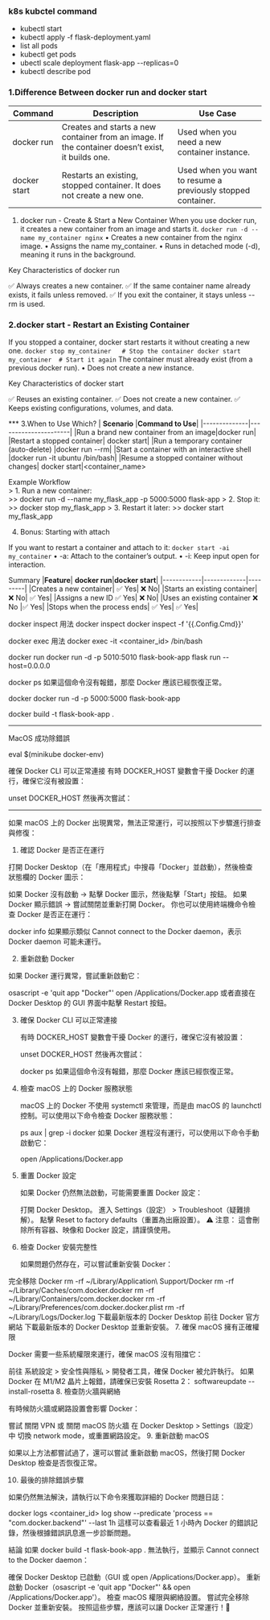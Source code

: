 
### k8s kubctel command 

 - kubectl start 
 - kubectl apply -f flask-deployment.yaml
 - list all pods
 - kubectl get pods
 - ubectl scale deployment flask-app --replicas=0
 - kubectl describe pod




### 1.Difference Between docker run and docker start
|**Command**| **Description**|	**Use Case**|
|-----------|----------------|--------------|
|docker run	|Creates and starts a new container from an image. If the container doesn’t exist, it builds one.	|Used when you need a new container instance.|
docker start|	Restarts an existing, stopped container. It does not create a new one.	|Used when you want to resume a previously stopped container.|

1. docker run - Create & Start a New Container
When you use docker run, it creates a new container from an image and starts it.
``docker run -d --name my_container nginx``
	•	Creates a new container from the nginx image.
	•	Assigns the name my_container.
	•	Runs in detached mode (-d), meaning it runs in the background.

Key Characteristics of docker run

✅ Always creates a new container.
✅ If the same container name already exists, it fails unless removed.
✅ If you exit the container, it stays unless --rm is used.


### 2.docker start - Restart an Existing Container
  If you stopped a container, docker start restarts it without creating a new one.
  ``
   docker stop my_container   # Stop the container
   docker start my_container  # Start it again
  ``
The container must already exist (from a previous docker run).
	•	Does not create a new instance.

Key Characteristics of docker start

✅ Reuses an existing container.
✅ Does not create a new container.
✅ Keeps existing configurations, volumes, and data.




*** 3.When to Use Which?
| **Scenario** |**Command to Use**|
|--------------|----------------------|
|Run a brand new container from an image|docker run|
|Restart a stopped container|	docker start|
|Run a temporary container (auto-delete)	|docker run --rm|
|Start a container with an interactive shell	|docker run -it ubuntu /bin/bash|
|Resume a stopped container without changes|	docker start|<container_name>

Example Workflow<br>
	> 1. Run a new container:<br>
      >>  docker run -d --name my_flask_app -p 5000:5000 flask-app
    > 2.	Stop it:
      >> docker stop my_flask_app
    > 3. Restart it later:
      >> docker start my_flask_app

4. Bonus: Starting with attach

If you want to restart a container and attach to it:
``docker start -ai my_container``
	•	-a: Attach to the container’s output.
	•	-i: Keep input open for interaction.

Summary
|**Feature**| **docker run**|**docker start**|
|------------|-------------|---------|
|Creates a new container|	✅ Yes|	❌ No|
|Starts an existing container|	❌ No|	✅ Yes|
|Assigns a new ID	✅ Yes|	❌ No|
|Uses an existing container	❌ No	|✅ Yes|
|Stops when the process ends|	✅ Yes|	✅ Yes|



docker inspect 用法
docker inspect 
docker inspect -f '{{.Config.Cmd}}' 

docker exec 用法
docker exec -it <container_id> /bin/bash


docker run 
docker run -d -p 5010:5010 flask-book-app flask run --host=0.0.0.0

docker ps
如果這個命令沒有報錯，那麼 Docker 應該已經恢復正常。

docker 
docker run -d -p 5000:5000 flask-book-app

docker build -t flask-book-app .



--------------
MacOS 成功除錯誤

eval $(minikube docker-env)


確保 Docker CLI 可以正常連接
有時 DOCKER_HOST 變數會干擾 Docker 的運行，確保它沒有被設置：

unset DOCKER_HOST
然後再次嘗試：

----------------------------------

如果 macOS 上的 Docker 出現異常，無法正常運行，可以按照以下步驟進行排查與修復：

1. 確認 Docker 是否正在運行

打開 Docker Desktop（在「應用程式」中搜尋「Docker」並啟動），然後檢查 狀態欄的 Docker 圖示：

如果 Docker 沒有啟動 → 點擊 Docker 圖示，然後點擊「Start」按鈕。
如果 Docker 顯示錯誤 → 嘗試關閉並重新打開 Docker。
你也可以使用終端機命令檢查 Docker 是否正在運行：

docker info
如果顯示類似 Cannot connect to the Docker daemon，表示 Docker daemon 可能未運行。

2. 重新啟動 Docker

如果 Docker 運行異常，嘗試重新啟動它：

osascript -e 'quit app "Docker"'
open /Applications/Docker.app
或者直接在 Docker Desktop 的 GUI 界面中點擊 Restart 按鈕。

3. 確保 Docker CLI 可以正常連接

   有時 DOCKER_HOST 變數會干擾 Docker 的運行，確保它沒有被設置：

   unset DOCKER_HOST
   然後再次嘗試：

   docker ps
   如果這個命令沒有報錯，那麼 Docker 應該已經恢復正常。

4. 檢查 macOS 上的 Docker 服務狀態

   macOS 上的 Docker 不使用 systemctl 來管理，而是由 macOS 的 launchctl 控制。可以使用以下命令檢查 Docker 服務狀態：

   ps aux | grep -i docker
   如果 Docker 進程沒有運行，可以使用以下命令手動啟動它：

   open /Applications/Docker.app

5. 重置 Docker 設定

   如果 Docker 仍然無法啟動，可能需要重置 Docker 設定：

   打開 Docker Desktop。
   進入 Settings（設定） > Troubleshoot（疑難排解）。
   點擊 Reset to factory defaults（重置為出廠設置）。
   ⚠ 注意： 這會刪除所有容器、映像和 Docker 設定，請謹慎使用。


6. 檢查 Docker 安裝完整性

   如果問題仍然存在，可以嘗試重新安裝 Docker：

完全移除 Docker
rm -rf ~/Library/Application\ Support/Docker
rm -rf ~/Library/Caches/com.docker.docker
rm -rf ~/Library/Containers/com.docker.docker
rm -rf ~/Library/Preferences/com.docker.docker.plist
rm -rf ~/Library/Logs/Docker.log
下載最新版本的 Docker Desktop
前往 Docker 官方網站 下載最新版本的 Docker Desktop 並重新安裝。
7. 確保 macOS 擁有正確權限

Docker 需要一些系統權限來運行，確保 macOS 沒有阻擋它：

前往 系統設定 > 安全性與隱私 > 開發者工具，確保 Docker 被允許執行。
如果 Docker 在 M1/M2 晶片上報錯，請確保已安裝 Rosetta 2：
softwareupdate --install-rosetta
8. 檢查防火牆與網絡

有時候防火牆或網路設置會影響 Docker：

嘗試 關閉 VPN 或 關閉 macOS 防火牆
在 Docker Desktop > Settings（設定） 中 切換 network mode，或重置網路設定。
9. 重新啟動 macOS

如果以上方法都嘗試過了，還可以嘗試 重新啟動 macOS，然後打開 Docker Desktop 檢查是否恢復正常。

10. 最後的排除錯誤步驟

如果仍然無法解決，請執行以下命令來獲取詳細的 Docker 問題日誌：

docker logs <container_id>
log show --predicate 'process == "com.docker.backend"' --last 1h
這樣可以查看最近 1 小時內 Docker 的錯誤記錄，然後根據錯誤訊息進一步診斷問題。

結論
如果 docker build -t flask-book-app . 無法執行，並顯示 Cannot connect to the Docker daemon：

確保 Docker Desktop 已啟動（GUI 或 open /Applications/Docker.app）。
重新啟動 Docker（osascript -e 'quit app "Docker"' && open /Applications/Docker.app'）。
檢查 macOS 權限與網絡設置。
嘗試完全移除 Docker 並重新安裝。
按照這些步驟，應該可以讓 Docker 正常運行！🚀



